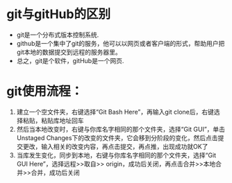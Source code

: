 # git与gitHub的区别
+ git是一个分布式版本控制系统.
+ github是一个集中了git的服务，他可以以网页或者客户端的形式，帮助用户把git本地的数据提交到远程的服务器里。
+ 总之，git是个软件，gitHub是一个网页.
# git使用流程：
1. 建立一个空文件夹，右键选择“Git Bash Here”，再输入git clone后，右键选择粘贴，粘贴库地址回车
2. 然后当本地改变时，右键与你库名字相同的那个文件夹，选择“Git GUI”，单击Unstaged Changes下的改变的文件夹，它会移到分阶段的变化，然后点击提交更改，输入相关的改变内容，再点击提交，再点推，出现成功就OK了
3. 当库发生变化，同步到本地，右键与你库名字相同的那个文件夹，选择“Git GUI Here”，选择远程>>取自>> origin，成功后关闭，再点击合并>>本地合并>>合并，成功后关闭

 
